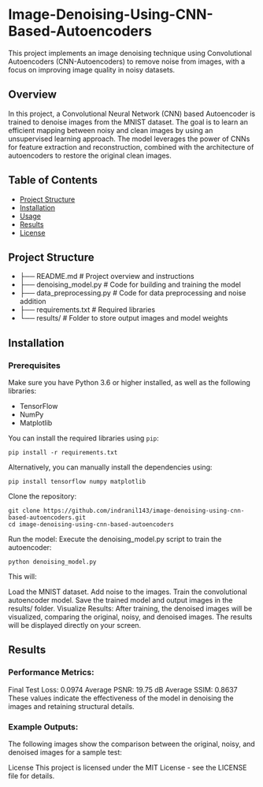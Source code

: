 # Image-Denoising-Using-CNN-Based-Autoencoders

This project implements an image denoising technique using Convolutional Autoencoders (CNN-Autoencoders) to remove noise from images, with a focus on improving image quality in noisy datasets.

## Overview

In this project, a Convolutional Neural Network (CNN) based Autoencoder is trained to denoise images from the MNIST dataset. The goal is to learn an efficient mapping between noisy and clean images by using an unsupervised learning approach. The model leverages the power of CNNs for feature extraction and reconstruction, combined with the architecture of autoencoders to restore the original clean images.

## Table of Contents

- [Project Structure](#project-structure)
- [Installation](#installation)
- [Usage](#usage)
- [Results](#results)
- [License](#license)

## Project Structure

- ├── README.md                # Project overview and instructions
- ├── denoising_model.py        # Code for building and training the model
- ├── data_preprocessing.py     # Code for data preprocessing and noise addition
- ├── requirements.txt          # Required libraries
- └── results/                  # Folder to store output images and model weights

## Installation

### Prerequisites

Make sure you have Python 3.6 or higher installed, as well as the following libraries:

- TensorFlow
- NumPy
- Matplotlib

You can install the required libraries using `pip`:
```
pip install -r requirements.txt
```
Alternatively, you can manually install the dependencies using:
```
pip install tensorflow numpy matplotlib
```
Clone the repository:
```
git clone https://github.com/indranil143/image-denoising-using-cnn-based-autoencoders.git
cd image-denoising-using-cnn-based-autoencoders
```
Run the model:
Execute the denoising_model.py script to train the autoencoder:
```
python denoising_model.py
```
This will:

Load the MNIST dataset.
Add noise to the images.
Train the convolutional autoencoder model.
Save the trained model and output images in the results/ folder.
Visualize Results:
After training, the denoised images will be visualized, comparing the original, noisy, and denoised images. The results will be displayed directly on your screen.

## Results
### Performance Metrics:
Final Test Loss: 0.0974
Average PSNR: 19.75 dB
Average SSIM: 0.8637
These values indicate the effectiveness of the model in denoising the images and retaining structural details.

### Example Outputs:
The following images show the comparison between the original, noisy, and denoised images for a sample test:


License
This project is licensed under the MIT License - see the LICENSE file for details.
